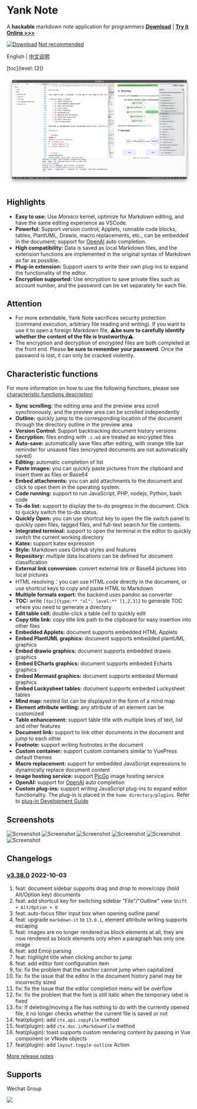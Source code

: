 # Yank Note

A **hackable** markdown note application for programmers **[Download](https://github.com/purocean/yn/releases)** | **[Try it Online >>>](https://yank-note.vercel.app/)**

[![Download](./help/mas_en.svg?.inline)](https://apps.apple.com/cn/app/yank-note/id1551528618) [Not recommended](https://github.com/purocean/yn/issues/65#issuecomment-1065799677)

English | [中文说明](./README_ZH-CN.md)

[toc]{level: [2]}

![Screenshot](./help/1.png)

## Highlights

- **Easy to use:** Use *Monaco* kernel, optimize for Markdown editing, and have the same editing experience as VSCode.
- **Powerful:** Support version control; Applets, runnable code blocks, tables, PlantUML, Drawio, macro replacements, etc., can be embedded in the document; support for [OpenAI](https://openai.com) auto completion.
- **High compatibility:** Data is saved as local Markdown files, and the extension functions are implemented in the original syntax of Markdown as far as possible.
- **Plug-in extension:** Support users to write their own plug-ins to expand the functionality of the editor.
- **Encryption supported:** Use encryption to save private files such as account number, and the password can be set separately for each file.

## Attention

- For more extendable, Yank Note sacrifices security protection (command execution, arbitrary file reading and writing). If you want to use it to open a foreign Markdown file, ⚠️**be sure to carefully identify whether the content of the file is trustworthy**⚠️.
- The encryption and decryption of encrypted files are both completed at the front end. Please **be sure to remember your password**. Once the password is lost, it can only be cracked violently.

## Characteristic functions

For more information on how to use the following functions, please see [characteristic functions description](./help/FEATURES.md)

- **Sync scrolling:** the editing area and the preview area scroll synchronously, and the preview area can be scrolled independently
- **Outline:** quickly jump to the corresponding location of the document through the directory outline in the preview area
- **Version Control:** Support backtracking document history versions
- **Encryption:** files ending with `.c.md` are treated as encrypted files
- **Auto-save:** automatically save files after editing, with orange title bar reminder for unsaved files (encrypted documents are not automatically saved)
- **Editing:** automatic completion of list
- **Paste images:** you can quickly paste pictures from the clipboard and insert them as files or Base64
- **Embed attachments:** you can add attachments to the document and click to open them in the operating system.
- **Code running:** support to run JavaScript, PHP, nodejs, Python, bash code
- **To-do list:** support to display the to-do progress in the document. Click to quickly switch the to-do status.
- **Quickly Open:** you can use shortcut key to open the file switch panel to quickly open files, tagged files, and full-text search for file contents.
- **Integrated terminal:** support to open the terminal in the editor to quickly switch the current working directory
- **Katex:** support katex expression
- **Style:** Markdown uses GitHub styles and features
- **Repository:** multiple data locations can be defined for document classification
- **External link conversion:** convert external link or Base64 pictures into local pictures
- HTML resolving：you can use HTML code directly in the document, or use shortcut keys to copy and paste HTML to Markdown
- **Multiple formats export:** the backend uses pandoc as converter
- **TOC:** write `[toc]{type:** "ol", level:** [1,2,3]}` to generate TOC where you need to generate a directory
- **Edit table cell:** double-click a table cell to quickly edit
- **Copy title link:** copy title link path to the clipboard for easy insertion into other files
- **Embedded Applets:** document supports embedded HTML Applets
- **Embed PlantUML graphics:** document supports embedded plantUML graphics
- **Embed drawio graphics:** document supports embedded drawio graphics
- **Embed ECharts graphics:** document supports embeded Echarts graphics
- **Embed Mermaid graphics:** document supports embeded Mermaid graphics
- **Embed Luckysheet tables:** document supports embeded Luckysheet tables
- **Mind map:** nested list can be displayed in the form of a mind map
- **Element attribute writing:** any attribute of an element can be customized
- **Table enhancement:** support table title with multiple lines of text, list and other features
- **Document link:** support to link other documents in the document and jump to each other
- **Footnote:** support writing footnotes in the document
- **Custom container:** support custom containers similar to VuePress default themes
- **Macro replacement:** support for embedded JavaScript expressions to dynamically replace document content
- **Image hosting service:** support [PicGo](https://picgo.github.io/PicGo-Doc/) image hosting service
- **OpenAI:** support for [OpenAI](https://openai.com) auto completion
- **Custom plug-ins:** support writing JavaScript plug-ins to expand editor functionality. The plug-in is placed in the `home directory/plugins`. Refer to [plug-in Development Guide](./help/PLUGIN.md)

## Screenshots

![Screenshot](./help/6.png)
![Screenshot](./help/7.png)
![Screenshot](./help/2.png)
![Screenshot](./help/3.png)
![Screenshot](./help/4.png)
![Screenshot](./help/5.png)

## Changelogs

### [v3.38.0](https://github.com/purocean/yn/releases/tag/v3.38.0) 2022-10-03

1. feat: document sidebar supports drag and drop to move/copy (hold Alt/Option key) documents
2. feat: add shortcut key for switching sidebar "File"/"Outline" view `Shift + Alt/Option + O`
3. feat: auto-focus filter input box when opening outline panel
4. feat: upgrade `markdown-it` to `13.0.1`, element attribute writing supports escaping
5. feat: images are no longer rendered as block elements at all, they are now rendered as block elements only when a paragraph has only one image
6. feat: add Emoji parsing
7. feat: highlight title when clicking anchor to jump
8. feat: add editor font configuration item
9. fix: fix the problem that the anchor cannot jump when capitalized
10. fix: fix the issue that the editor in the document history panel may be incorrectly sized
11. fix: fix the issue that the editor completion menu will be overflow
12. fix: fix the problem that the font is still italic when the temporary label is fixed
13. fix: If deleting/moving a file has nothing to do with the currently opened file, it no longer checks whether the current file is saved or not
14. feat(plugin): add `ctx.api.copyFile` method
15. feat(plugin): add `ctx.doc.isMarkdownFile` method
16. feat(plugin): toast supports custom rendering content by passing in Vue component or VNode objects
17. feat(plugin): add `layout.toggle-outline` Action

[More release notes](https://github.com/purocean/yn/releases)

## Supports

Wechat Group

<img src="./help/qrcode-wechat.jpg?.inline" width="150">
